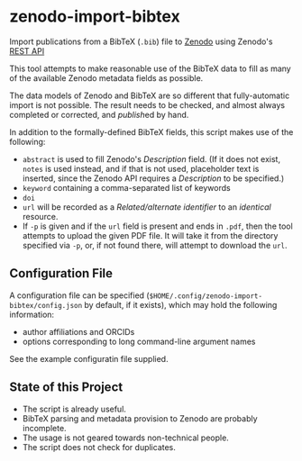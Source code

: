 # zenodo-import-bibtex #

Import publications from a BibTeX (`.bib`) file to
[Zenodo](https://zenodo.org/) using Zenodo's [REST
API](http://developers.zenodo.org/)

This tool attempts to make reasonable use of the BibTeX data to fill
as many of the available Zenodo metadata fields as possible.

The data models of Zenodo and BibTeX are so different that
fully-automatic import is not possible.  The result needs to be
checked, and almost always completed or corrected, and *publish*ed by
hand.

In addition to the formally-defined BibTeX fields, this script makes
use of the following:

  * `abstract` is used to fill Zenodo's *Description* field. (If it
    does not exist, `notes` is used instead, and if that is not used,
    placeholder text is inserted, since the Zenodo API requires a
    *Description* to be specified.)
  * `keyword` containing a comma-separated list of keywords
  * `doi`
  * `url` will be recorded as a *Related/alternate identifier* to an
    *identical* resource.
  * If `-p` is given and if the `url` field is present and ends in
    `.pdf`, then the tool attempts to upload the given PDF file.  It
    will take it from the directory specified via `-p`, or, if not
    found there, will attempt to download the `url`.

## Configuration File ##

A configuration file can be specified
(`$HOME/.config/zenodo-import-bibtex/config.json` by default, if it
exists), which may hold the following information:

  * author affiliations and ORCIDs
  * options corresponding to long command-line argument names

See the example configuratin file supplied.


## State of this Project ##

  * The script is already useful.
  * BibTeX parsing and metadata provision to Zenodo are probably
    incomplete.
  * The usage is not geared towards non-technical people.
  * The script does not check for duplicates.

